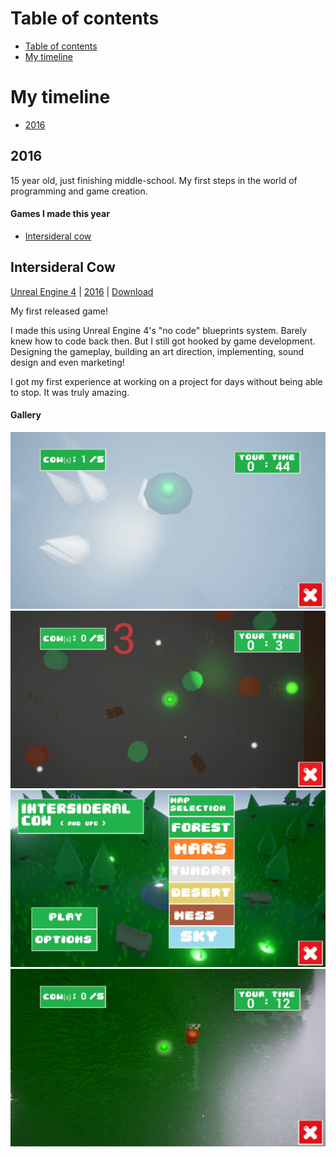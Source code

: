 # Table of contents
- [Table of contents](#table-of-contents)
- [My timeline](#my-timeline)

# My timeline

- [2016](#2016)

## 2016
15 year old, just finishing middle-school. My first steps in the world of programming and game creation.
#### Games I made this year
- [Intersideral cow](#intersideral-cow)

## Intersideral Cow
[Unreal Engine 4](#unreal-engine-4) | [2016](#2016) | [Download](https://anicetngrt.itch.io/intersideral-cow)

My first released game!

I made this using Unreal Engine 4's "no code" blueprints system. Barely knew how to code back then. But I still got hooked by game development. Designing the gameplay, building an art direction, implementing, sound design and even marketing! 

I got my first experience at working on a project for days without being able to stop. It was truly amazing.

#### Gallery
![screenshot](../resources/intersideral/6OAfrD.png)
![screenshot](../resources/intersideral/Cwh65Y.png)
![screenshot](../resources/intersideral/rf11hQ.png)
![screenshot](../resources/intersideral/t7zkLV.png)

